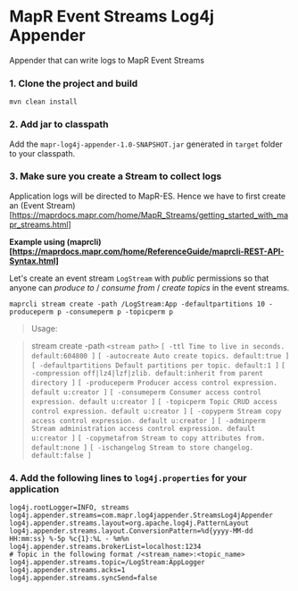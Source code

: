 # MapR Event Streams Log4j Appender
Appender that can write logs to MapR Event Streams

### 1. Clone the project and build

```
mvn clean install
```

### 2. Add jar to classpath

Add the `mapr-log4j-appender-1.0-SNAPSHOT.jar` generated in `target` folder to your classpath.

### 3. Make sure you create a Stream to collect logs

Application logs will be directed to MapR-ES. Hence we have to first create an (Event Stream)[https://maprdocs.mapr.com/home/MapR_Streams/getting_started_with_mapr_streams.html]

**Example using (maprcli)[https://maprdocs.mapr.com/home/ReferenceGuide/maprcli-REST-API-Syntax.html]**

Let's create an event stream `LogStream` with _public_ permissions so that anyone can _produce to_ / _consume from_ / _create topics_ in the event streams.

```
maprcli stream create -path /LogStream:App -defaultpartitions 10 -produceperm p -consumeperm p -topicperm p
```
>Usage:

>stream create
	 -path `<stream path>`
 `[ -ttl Time to live in seconds. default:604800 ]`
 `[ -autocreate Auto create topics. default:true ]`
 `[ -defaultpartitions Default partitions per topic. default:1 ]`
 `[ -compression off|lz4|lzf|zlib. default:inherit from parent directory ]`
 `[ -produceperm Producer access control expression. default u:creator ]`
 `[ -consumeperm Consumer access control expression. default u:creator ]`
 `[ -topicperm Topic CRUD access control expression. default u:creator ]`
 `[ -copyperm Stream copy access control expression. default u:creator ]`
 `[ -adminperm Stream administration access control expression. default u:creator ]`
 `[ -copymetafrom Stream to copy attributes from. default:none ]`
 `[ -ischangelog Stream to store changelog. default:false ]`

### 4. Add the following lines to `log4j.properties` for your application
```
log4j.rootLogger=INFO, streams
log4j.appender.streams=com.mapr.log4jappender.StreamsLog4jAppender
log4j.appender.streams.layout=org.apache.log4j.PatternLayout
log4j.appender.streams.layout.ConversionPattern=%d{yyyy-MM-dd HH:mm:ss} %-5p %c{1}:%L - %m%n
log4j.appender.streams.brokerList=localhost:1234
# Topic in the following format /<stream_name>:<topic_name>
log4j.appender.streams.topic=/LogStream:AppLogger
log4j.appender.streams.acks=1
log4j.appender.streams.syncSend=false
```
